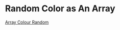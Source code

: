# Random Color as An Array

[Array Colour Random](https://creativecodingart2210fall2019section2.github.io/creativeCodingGitHub/projectDemo/projectDemo/randomColourArray/index.html)




